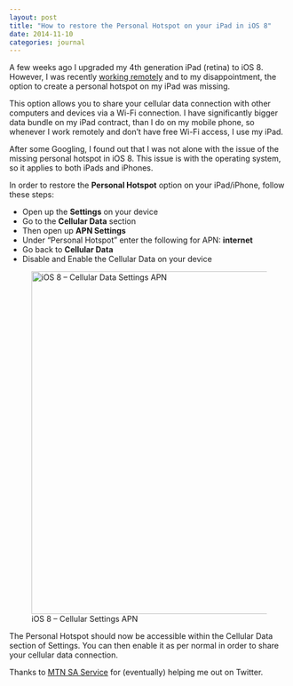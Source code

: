 ```yaml
---
layout: post
title: "How to restore the Personal Hotspot on your iPad in iOS 8"
date: 2014-11-10
categories: journal
---
```


A few weeks ago I upgraded my 4th generation iPad (retina) to iOS 8. However, I was recently [working remotely](working-remotely-can-work)
and to my disappointment, the option to create a personal hotspot on my iPad was missing.

This option allows you to share your cellular data connection with other computers and devices via a Wi-Fi connection. I
have significantly bigger data bundle on my iPad contract, than I do on my mobile phone, so whenever I work remotely and
don’t have free Wi-Fi access, I use my iPad.

After some Googling, I found out that I was not alone with the issue of the missing personal hotspot in iOS 8. This issue
is with the operating system, so it applies to both iPads and iPhones.

In order to restore the **Personal Hotspot** option on your iPad/iPhone, follow these steps:

* Open up the **Settings** on your device
* Go to the **Cellular Data** section
* Then open up **APN Settings**
* Under “Personal Hotspot” enter the following for APN: **internet**
* Go back to **Cellular Data**
* Disable and Enable the Cellular Data on your device

<figure>
    <img src="/userx/assets/images/journal/ipad-settings-cellular-data-apn.png" width="640" height="617" alt="iOS 8 – Cellular Data Settings APN" />
    <figcaption>iOS 8 – Cellular Settings APN</figcaption>
</figure>

The Personal Hotspot should now be accessible within the Cellular Data section of Settings. You can then enable it as per
normal in order to share your cellular data connection.

Thanks to [MTN SA Service](https://twitter.com/MTNzaService) for (eventually) helping me out on Twitter.
